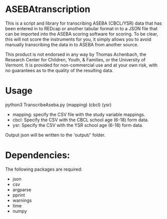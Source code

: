 # ASEBAtranscription

This is a script and library for transcribing ASEBA (CBCL/YSR) data that has been entered in to REDcap or another tabular format in to a JSON file that can be imported into the ASEBA scoring software for scoring. To be clear, this will not score the instruments for you, it simply allows you to avoid manually transcribing the data in to ASEBA from another source.

This product is not endorsed in any way by Thomas Achenbach, the Research Center for Children, Youth, & Families, or the University of Vermont. It is provided for non-commercial use and at your own risk, with no guarantees as to the quality of the resulting data.

# Usage

python3 TranscribeAseba.py (mapping) (cbcl) (ysr)

* mapping: specify the CSV file with the study variable mappings.
* cbcl: Specify the CSV with the CBCL school age (6-18) form data.
* ysr: Specify the CSV with the YSR school age (6-18) form data.

Output json will be written to the 'output/' folder.

# Dependencies:

The following packages are required:

* json
* csv
* argparse
* pprint
* warnings
* time
* numpy





